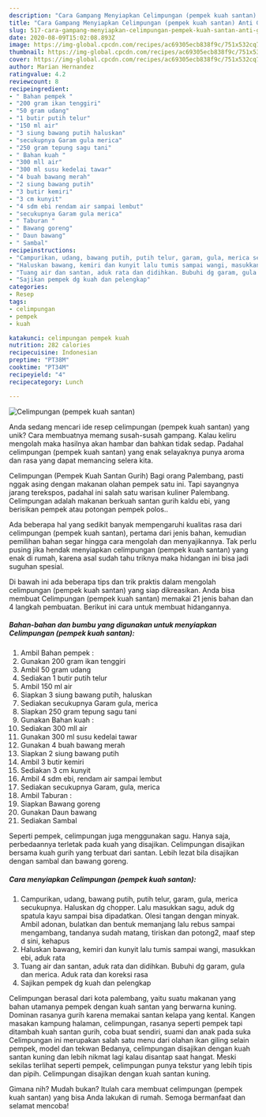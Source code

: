 ```yaml
---
description: "Cara Gampang Menyiapkan Celimpungan (pempek kuah santan) Anti Gagal"
title: "Cara Gampang Menyiapkan Celimpungan (pempek kuah santan) Anti Gagal"
slug: 517-cara-gampang-menyiapkan-celimpungan-pempek-kuah-santan-anti-gagal
date: 2020-08-09T15:02:08.893Z
image: https://img-global.cpcdn.com/recipes/ac69305ecb838f9c/751x532cq70/celimpungan-pempek-kuah-santan-foto-resep-utama.jpg
thumbnail: https://img-global.cpcdn.com/recipes/ac69305ecb838f9c/751x532cq70/celimpungan-pempek-kuah-santan-foto-resep-utama.jpg
cover: https://img-global.cpcdn.com/recipes/ac69305ecb838f9c/751x532cq70/celimpungan-pempek-kuah-santan-foto-resep-utama.jpg
author: Marian Hernandez
ratingvalue: 4.2
reviewcount: 8
recipeingredient:
- " Bahan pempek "
- "200 gram ikan tenggiri"
- "50 gram udang"
- "1 butir putih telur"
- "150 ml air"
- "3 siung bawang putih haluskan"
- "secukupnya Garam gula merica"
- "250 gram tepung sagu tani"
- " Bahan kuah "
- "300 mll air"
- "300 ml susu kedelai tawar"
- "4 buah bawang merah"
- "2 siung bawang putih"
- "3 butir kemiri"
- "3 cm kunyit"
- "4 sdm ebi rendam air sampai lembut"
- "secukupnya Garam gula merica"
- " Taburan "
- " Bawang goreng"
- " Daun bawang"
- " Sambal"
recipeinstructions:
- "Campurikan, udang, bawang putih, putih telur, garam, gula, merica secukupnya. Haluskan dg chopper. Lalu masukkan sagu, aduk dg spatula kayu sampai bisa dipadatkan. Olesi tangan dengan minyak. Ambil adonan, bulatkan dan bentuk memanjang lalu rebus sampai mengambang, tandanya sudah matang, tiriskan dan potong2, maaf step d sini, kehapus"
- "Haluskan bawang, kemiri dan kunyit lalu tumis sampai wangi, masukkan ebi, aduk rata"
- "Tuang air dan santan, aduk rata dan didihkan. Bubuhi dg garam, gula dan merica. Aduk rata dan koreksi rasa"
- "Sajikan pempek dg kuah dan pelengkap"
categories:
- Resep
tags:
- celimpungan
- pempek
- kuah

katakunci: celimpungan pempek kuah 
nutrition: 282 calories
recipecuisine: Indonesian
preptime: "PT38M"
cooktime: "PT34M"
recipeyield: "4"
recipecategory: Lunch

---
```



![Celimpungan (pempek kuah santan)](https://img-global.cpcdn.com/recipes/ac69305ecb838f9c/751x532cq70/celimpungan-pempek-kuah-santan-foto-resep-utama.jpg)

Anda sedang mencari ide resep celimpungan (pempek kuah santan) yang unik? Cara membuatnya memang susah-susah gampang. Kalau keliru mengolah maka hasilnya akan hambar dan bahkan tidak sedap. Padahal celimpungan (pempek kuah santan) yang enak selayaknya punya aroma dan rasa yang dapat memancing selera kita.

Celimpungan (Pempek Kuah Santan Gurih) Bagi orang Palembang, pasti nggak asing dengan makanan olahan pempek satu ini. Tapi sayangnya jarang terekspos, padahal ini salah satu warisan kuliner Palembang. Celimpungan adalah makanan berkuah santan gurih kaldu ebi, yang berisikan pempek atau potongan pempek polos..

Ada beberapa hal yang sedikit banyak mempengaruhi kualitas rasa dari celimpungan (pempek kuah santan), pertama dari jenis bahan, kemudian pemilihan bahan segar hingga cara mengolah dan menyajikannya. Tak perlu pusing jika hendak menyiapkan celimpungan (pempek kuah santan) yang enak di rumah, karena asal sudah tahu triknya maka hidangan ini bisa jadi suguhan spesial.


Di bawah ini ada beberapa tips dan trik praktis dalam mengolah celimpungan (pempek kuah santan) yang siap dikreasikan. Anda bisa membuat Celimpungan (pempek kuah santan) memakai 21 jenis bahan dan 4 langkah pembuatan. Berikut ini cara untuk membuat hidangannya.

<!--inarticleads1-->

##### Bahan-bahan dan bumbu yang digunakan untuk menyiapkan Celimpungan (pempek kuah santan):

1. Ambil  Bahan pempek :
1. Gunakan 200 gram ikan tenggiri
1. Ambil 50 gram udang
1. Sediakan 1 butir putih telur
1. Ambil 150 ml air
1. Siapkan 3 siung bawang putih, haluskan
1. Sediakan secukupnya Garam gula, merica
1. Siapkan 250 gram tepung sagu tani
1. Gunakan  Bahan kuah :
1. Sediakan 300 mll air
1. Gunakan 300 ml susu kedelai tawar
1. Gunakan 4 buah bawang merah
1. Siapkan 2 siung bawang putih
1. Ambil 3 butir kemiri
1. Sediakan 3 cm kunyit
1. Ambil 4 sdm ebi, rendam air sampai lembut
1. Sediakan secukupnya Garam, gula, merica
1. Ambil  Taburan :
1. Siapkan  Bawang goreng
1. Gunakan  Daun bawang
1. Sediakan  Sambal


Seperti pempek, celimpungan juga menggunakan sagu. Hanya saja, perbedaannya terletak pada kuah yang disajikan. Celimpungan disajikan bersama kuah gurih yang terbuat dari santan. Lebih lezat bila disajikan dengan sambal dan bawang goreng. 

<!--inarticleads2-->

##### Cara menyiapkan Celimpungan (pempek kuah santan):

1. Campurikan, udang, bawang putih, putih telur, garam, gula, merica secukupnya. Haluskan dg chopper. Lalu masukkan sagu, aduk dg spatula kayu sampai bisa dipadatkan. Olesi tangan dengan minyak. Ambil adonan, bulatkan dan bentuk memanjang lalu rebus sampai mengambang, tandanya sudah matang, tiriskan dan potong2, maaf step d sini, kehapus
1. Haluskan bawang, kemiri dan kunyit lalu tumis sampai wangi, masukkan ebi, aduk rata
1. Tuang air dan santan, aduk rata dan didihkan. Bubuhi dg garam, gula dan merica. Aduk rata dan koreksi rasa
1. Sajikan pempek dg kuah dan pelengkap


Celimpungan berasal dari kota palembang, yaitu suatu makanan yang bahan utamanya pempek dengan kuah santan yang berwarna kuning. Dominan rasanya gurih karena memakai santan kelapa yang kental. Kangen masakan kampung halaman, celimpungan, rasanya seperti pempek tapi ditambah kuah santan gurih, coba buat sendiri, suami dan anak pada suka Celimpungan ini merupakan salah satu menu dari olahan ikan giling selain pempek, model dan tekwan Bedanya, celimpungan disajikan dengan kuah santan kuning dan lebih nikmat lagi kalau disantap saat hangat. Meski sekilas terlihat seperti pempek, celimpungan punya tekstur yang lebih tipis dan pipih. Celimpungan disajikan dengan kuah santan kuning. 

Gimana nih? Mudah bukan? Itulah cara membuat celimpungan (pempek kuah santan) yang bisa Anda lakukan di rumah. Semoga bermanfaat dan selamat mencoba!
